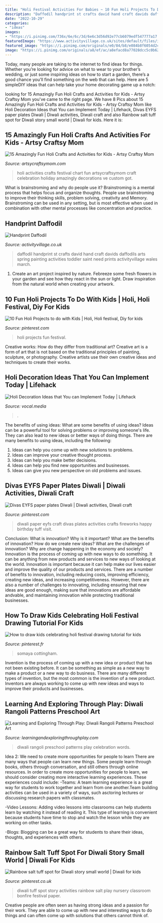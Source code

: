 ```yaml
---
title: "Holi Festival Activities For Babies ~ 10 Fun Holi Projects To Do With Kids"
description: "Daffodil handprint st crafts david hand craft davids daffodils arts spring painting activities toddler saint need prints activityvillage wales march"
date: "2022-10-29"
categories:
- "ideas"
images:
- "https://i.pinimg.com/736x/6e/6c/3d/6e6c3d56d92e77cb6079edf547777a17.jpg"
featuredImage: "https://www.activityvillage.co.uk/sites/default/files/images/handprint_daffodil.jpg"
featured_image: "https://i.pinimg.com/originals/e0/84/b8/e084b8f6054d2cbe67bc18175b2a4817.jpg"
image: "https://i.pinimg.com/originals/a8/ef/ac/a8efacd8a77028dcc5c0b625cd4fcde3.jpg"
---
```



Today, many people are taking to the internet to find ideas for things. Whether you’re looking for advice on what to wear to your brother’s wedding, or just some inspiring ideas on how to start a garden, there’s a good chance you’ll find something on the web that can help. Here are 5 simpleDIY ideas that can help take your home decorating game up a notch: 

	

		
looking for 15 Amazingly Fun Holi Crafts and Activities for Kids - Artsy Craftsy Mom you've came to the right page. We have 8 Pics about 15 Amazingly Fun Holi Crafts and Activities for Kids - Artsy Craftsy Mom like Holi Decoration Ideas that You can Implement Today | Lifehack, Divas EYFS paper plates Diwali | Diwali activities, Diwali craft and also Rainbow salt tuff spot for Diwali story small world | Diwali for kids. Here it is:
		
    
## 15 Amazingly Fun Holi Crafts And Activities For Kids - Artsy Craftsy Mom

<img loading=lazy src="https://i2.wp.com/artsycraftsymom.com/content/uploads/2017/02/Holi-School-Chart-e1519719165998.jpg?resize=292%2C483&amp;ssl=1" onerror="this.onerror=null;this.src='https://tse3.mm.bing.net/th?id=OIP.M7WXApmB3llrbRQpGmeTqAAAAA&amp;pid=15.1';" alt="15 Amazingly Fun Holi Crafts and Activities for Kids - Artsy Craftsy Mom">

_Source: artsycraftsymom.com_

>holi activities crafts festival chart fun artsycraftsymom craft celebration holiday amazingly decorations ve custom got. 

	

What is brainstroming and why do people use it?
Brainstroming is a mental process that helps focus and organize thoughts. People use brainstroming to improve their thinking skills, problem solving, creativity and Memory. Brainstroming can be used in any setting, but is most effective when used in combination with other mental processes like concentration and practice.

    
## Handprint Daffodil

<img loading=lazy src="https://www.activityvillage.co.uk/sites/default/files/images/handprint_daffodil.jpg" onerror="this.onerror=null;this.src='https://tse3.mm.bing.net/th?id=OIP.8FuBc2oXmn1DeMuoDcUjbgAAAA&amp;pid=15.1';" alt="Handprint Daffodil">

_Source: activityvillage.co.uk_

>daffodil handprint st crafts david hand craft davids daffodils arts spring painting activities toddler saint need prints activityvillage wales march. 

	

1. Create an art project inspired by nature. Febreeze some fresh flowers in your garden and see how they react in the sun or light. Draw inspiration from the natural world when creating your artwork.

    
## 10 Fun Holi Projects To Do With Kids | Holi, Holi Festival, Diy For Kids

<img loading=lazy src="https://i.pinimg.com/736x/6e/6c/3d/6e6c3d56d92e77cb6079edf547777a17.jpg" onerror="this.onerror=null;this.src='https://tse4.mm.bing.net/th?id=OIP.zlKZupEr_AN7RfaDt2_7VgHaJv&amp;pid=15.1';" alt="10 Fun Holi Projects to do with Kids | Holi, Holi festival, Diy for kids">

_Source: pinterest.com_

>holi projects fun festival. 

	

Creative works: How do they differ from traditional art?
Creative art is a form of art that is not based on the traditional principles of painting, sculpture, or photography. Creative artists use their own creative ideas and techniques to create their works.

    
## Holi Decoration Ideas That You Can Implement Today | Lifehack

<img loading=lazy src="https://res.cloudinary.com/jerrick/image/upload/c_scale,q_auto/5e4521629be7cc001e5fdb7c.jpg" onerror="this.onerror=null;this.src='https://tse1.mm.bing.net/th?id=OIP.AewREV4tGh4tM3lybeG4vAHaFK&amp;pid=15.1';" alt="Holi Decoration Ideas that You can Implement Today | Lifehack">

_Source: vocal.media_

>. 

	

The benefits of using ideas: What are some benefits of using ideas?
Ideas can be a powerful tool for solving problems or improving someone's life. They can also lead to new ideas or better ways of doing things. There are many benefits to using ideas, including the following: 
1. Ideas can help you come up with new solutions to problems.
2. Ideas can improve your creative thought process. 
3. Ideas can help you make better decisions. 
4. Ideas can help you find new opportunities and businesses. 
5. Ideas can give you new perspective on old problems and issues.

    
## Divas EYFS Paper Plates Diwali | Diwali Activities, Diwali Craft

<img loading=lazy src="https://i.pinimg.com/originals/a8/ef/ac/a8efacd8a77028dcc5c0b625cd4fcde3.jpg" onerror="this.onerror=null;this.src='https://tse1.mm.bing.net/th?id=OIP.4pDr_eVvJVjSJ4TkYVvcegHaFi&amp;pid=15.1';" alt="Divas EYFS paper plates Diwali | Diwali activities, Diwali craft">

_Source: pinterest.com_

>diwali paper eyfs craft divas plates activities crafts fireworks happy birthday tuff visit. 

	

Conclusion: What is innovation? Why is it important? What are the benefits of innovation? How do we create new ideas? What are the challenges of innovation? Why are change happening in the economy and society?
Innovation is the process of coming up with new ways to do something. It can be anything from new products and services to new ways of looking at the world. Innovation is important because it can help make our lives easier and improve the quality of our products and services. There are a number of benefits to innovation, including reducing costs, improving efficiency, creating new ideas, and increasing competitiveness. However, there are also a number of challenges to innovating, including ensuring that new ideas are good enough, making sure that innovations are affordable andvable, and maintaining innovation while protecting traditional businesses.

    
## How To Draw Kids Celebrating Holi Festival Drawing Tutorial For Kids

<img loading=lazy src="https://i.pinimg.com/736x/3c/53/79/3c53792f73171d764d83aa37205d4620.jpg" onerror="this.onerror=null;this.src='https://tse1.mm.bing.net/th?id=OIP.1sxLotJMU5TXcgMXpcIwfQHaFj&amp;pid=15.1';" alt="How to draw kids celebrating holi festival drawing tutorial for kids">

_Source: pinterest.fr_

>somaya cottingham. 

	

Invention is the process of coming up with a new idea or product that has not been existing before. It can be something as simple as a new way to make a product or a new way to do business. There are many different types of invention, but the most common is the invention of a new product. Inventors are always working to come up with new ideas and ways to improve their products and businesses.

    
## Learning And Exploring Through Play: Diwali Rangoli Patterns Preschool Art

<img loading=lazy src="http://1.bp.blogspot.com/-S8W6PwwRoTg/Vks-Gs4m3II/AAAAAAAAPNU/xH1ZxSEkEXc/s640/0.jpg" onerror="this.onerror=null;this.src='https://tse2.mm.bing.net/th?id=OIP.Jlmss9TvVqIDD1NKZYeSTwHaEK&amp;pid=15.1';" alt="Learning and Exploring Through Play: Diwali Rangoli Patterns Preschool Art">

_Source: learningandexploringthroughplay.com_

>diwali rangoli preschool patterns play celebration words. 

	

Idea 2: We need to create more opportunities for people to learn
There are many ways that people can learn new things. Some people learn through books, others through conversation, and still others through online resources. In order to create more opportunities for people to learn, we should consider creating more interactive learning experiences. These experiences could include:
-Teams: A team learning experience is a great way for students to work together and learn from one another.Team building activities can be used in a variety of ways, such asctoring lectures or discussing research papers with classmates.

-Video Lessons: Adding video lessons into classrooms can help students learn by watching it instead of reading it. This type of learning is convenient because students have time to stop and watch the lesson while they are working on other tasks.

-Blogs: Blogging can be a great way for students to share their ideas, thoughts, and experiences with others.

    
## Rainbow Salt Tuff Spot For Diwali Story Small World | Diwali For Kids

<img loading=lazy src="https://i.pinimg.com/originals/e0/84/b8/e084b8f6054d2cbe67bc18175b2a4817.jpg" onerror="this.onerror=null;this.src='https://tse1.mm.bing.net/th?id=OIP.xBmgOxGxfKVJvvIYJZUOmgHaJ4&amp;pid=15.1';" alt="Rainbow salt tuff spot for Diwali story small world | Diwali for kids">

_Source: pinterest.co.uk_

>diwali tuff spot story activities rainbow salt play nursery classroom bonfire festival paper. 

	

Creative people are often seen as having strong ideas and a passion for their work. They are able to come up with new and interesting ways to do things and can often come up with solutions that others cannot think of.

